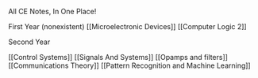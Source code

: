 All CE Notes, In One Place!

First Year (nonexistent)
[[Microelectronic Devices]]
[[Computer Logic 2]]

Second Year

[[Control Systems]]
[[Signals And Systems]]
[[Opamps and filters]]
[[Communications Theory]]
[[Pattern Recognition and Machine Learning]]
